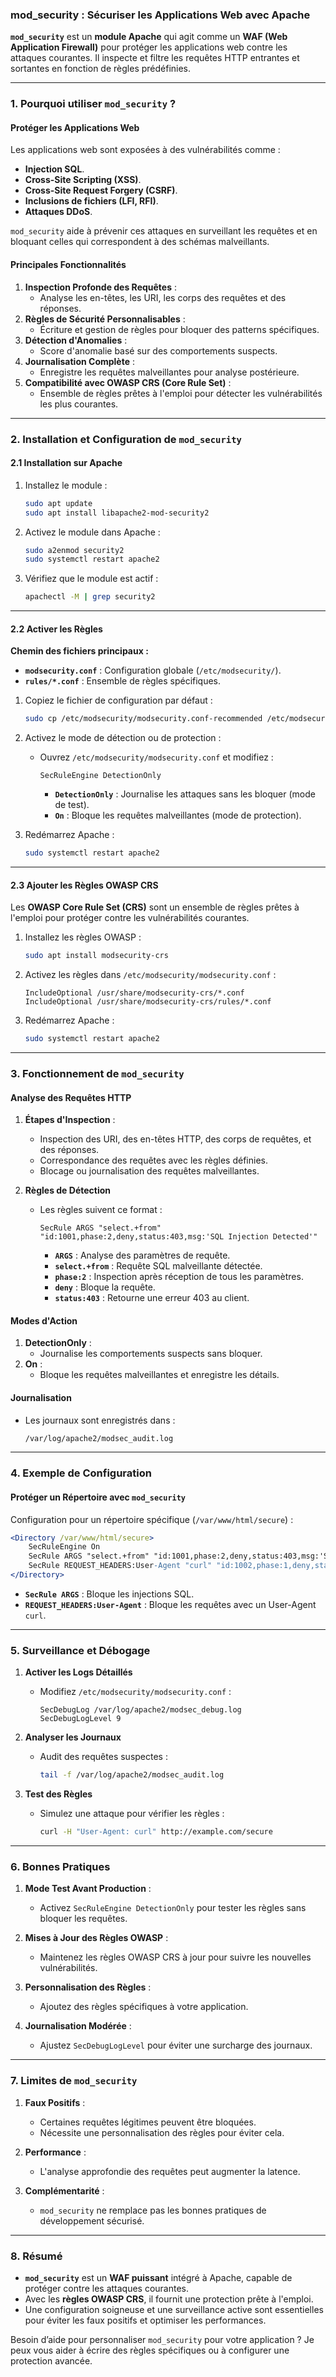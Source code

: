 ### **mod_security : Sécuriser les Applications Web avec Apache**

**`mod_security`** est un **module Apache** qui agit comme un **WAF (Web Application Firewall)** pour protéger les applications web contre les attaques courantes. Il inspecte et filtre les requêtes HTTP entrantes et sortantes en fonction de règles prédéfinies.

---

### **1. Pourquoi utiliser `mod_security` ?**

#### **Protéger les Applications Web**
Les applications web sont exposées à des vulnérabilités comme :
- **Injection SQL**.
- **Cross-Site Scripting (XSS)**.
- **Cross-Site Request Forgery (CSRF)**.
- **Inclusions de fichiers (LFI, RFI)**.
- **Attaques DDoS**.

`mod_security` aide à prévenir ces attaques en surveillant les requêtes et en bloquant celles qui correspondent à des schémas malveillants.

#### **Principales Fonctionnalités**
1. **Inspection Profonde des Requêtes** :
   - Analyse les en-têtes, les URI, les corps des requêtes et des réponses.
2. **Règles de Sécurité Personnalisables** :
   - Écriture et gestion de règles pour bloquer des patterns spécifiques.
3. **Détection d'Anomalies** :
   - Score d'anomalie basé sur des comportements suspects.
4. **Journalisation Complète** :
   - Enregistre les requêtes malveillantes pour analyse postérieure.
5. **Compatibilité avec OWASP CRS (Core Rule Set)** :
   - Ensemble de règles prêtes à l'emploi pour détecter les vulnérabilités les plus courantes.

---

### **2. Installation et Configuration de `mod_security`**

#### **2.1 Installation sur Apache**
1. Installez le module :
   ```bash
   sudo apt update
   sudo apt install libapache2-mod-security2
   ```

2. Activez le module dans Apache :
   ```bash
   sudo a2enmod security2
   sudo systemctl restart apache2
   ```

3. Vérifiez que le module est actif :
   ```bash
   apachectl -M | grep security2
   ```

---

#### **2.2 Activer les Règles**

**Chemin des fichiers principaux :**
- **`modsecurity.conf`** : Configuration globale (`/etc/modsecurity/`).
- **`rules/*.conf`** : Ensemble de règles spécifiques.

1. Copiez le fichier de configuration par défaut :
   ```bash
   sudo cp /etc/modsecurity/modsecurity.conf-recommended /etc/modsecurity/modsecurity.conf
   ```

2. Activez le mode de détection ou de protection :
   - Ouvrez `/etc/modsecurity/modsecurity.conf` et modifiez :
     ```plaintext
     SecRuleEngine DetectionOnly
     ```
     - **`DetectionOnly`** : Journalise les attaques sans les bloquer (mode de test).
     - **`On`** : Bloque les requêtes malveillantes (mode de protection).

3. Redémarrez Apache :
   ```bash
   sudo systemctl restart apache2
   ```

---

#### **2.3 Ajouter les Règles OWASP CRS**

Les **OWASP Core Rule Set (CRS)** sont un ensemble de règles prêtes à l'emploi pour protéger contre les vulnérabilités courantes.

1. Installez les règles OWASP :
   ```bash
   sudo apt install modsecurity-crs
   ```

2. Activez les règles dans `/etc/modsecurity/modsecurity.conf` :
   ```plaintext
   IncludeOptional /usr/share/modsecurity-crs/*.conf
   IncludeOptional /usr/share/modsecurity-crs/rules/*.conf
   ```

3. Redémarrez Apache :
   ```bash
   sudo systemctl restart apache2
   ```

---

### **3. Fonctionnement de `mod_security`**

#### **Analyse des Requêtes HTTP**
1. **Étapes d'Inspection** :
   - Inspection des URI, des en-têtes HTTP, des corps de requêtes, et des réponses.
   - Correspondance des requêtes avec les règles définies.
   - Blocage ou journalisation des requêtes malveillantes.

2. **Règles de Détection**
   - Les règles suivent ce format :
     ```plaintext
     SecRule ARGS "select.+from" "id:1001,phase:2,deny,status:403,msg:'SQL Injection Detected'"
     ```
     - **`ARGS`** : Analyse des paramètres de requête.
     - **`select.+from`** : Requête SQL malveillante détectée.
     - **`phase:2`** : Inspection après réception de tous les paramètres.
     - **`deny`** : Bloque la requête.
     - **`status:403`** : Retourne une erreur 403 au client.

#### **Modes d'Action**
1. **DetectionOnly** :
   - Journalise les comportements suspects sans bloquer.
2. **On** :
   - Bloque les requêtes malveillantes et enregistre les détails.

#### **Journalisation**
- Les journaux sont enregistrés dans :
  ```bash
  /var/log/apache2/modsec_audit.log
  ```

---

### **4. Exemple de Configuration**

#### **Protéger un Répertoire avec `mod_security`**

Configuration pour un répertoire spécifique (`/var/www/html/secure`) :
```apache
<Directory /var/www/html/secure>
    SecRuleEngine On
    SecRule ARGS "select.+from" "id:1001,phase:2,deny,status:403,msg:'SQL Injection Detected'"
    SecRule REQUEST_HEADERS:User-Agent "curl" "id:1002,phase:1,deny,status:403,msg:'Blocking curl User-Agent'"
</Directory>
```

- **`SecRule ARGS`** : Bloque les injections SQL.
- **`REQUEST_HEADERS:User-Agent`** : Bloque les requêtes avec un User-Agent `curl`.

---

### **5. Surveillance et Débogage**

1. **Activer les Logs Détaillés**
   - Modifiez `/etc/modsecurity/modsecurity.conf` :
     ```plaintext
     SecDebugLog /var/log/apache2/modsec_debug.log
     SecDebugLogLevel 9
     ```

2. **Analyser les Journaux**
   - Audit des requêtes suspectes :
     ```bash
     tail -f /var/log/apache2/modsec_audit.log
     ```

3. **Test des Règles**
   - Simulez une attaque pour vérifier les règles :
     ```bash
     curl -H "User-Agent: curl" http://example.com/secure
     ```

---

### **6. Bonnes Pratiques**

1. **Mode Test Avant Production** :
   - Activez `SecRuleEngine DetectionOnly` pour tester les règles sans bloquer les requêtes.

2. **Mises à Jour des Règles OWASP** :
   - Maintenez les règles OWASP CRS à jour pour suivre les nouvelles vulnérabilités.

3. **Personnalisation des Règles** :
   - Ajoutez des règles spécifiques à votre application.

4. **Journalisation Modérée** :
   - Ajustez `SecDebugLogLevel` pour éviter une surcharge des journaux.

---

### **7. Limites de `mod_security`**

1. **Faux Positifs** :
   - Certaines requêtes légitimes peuvent être bloquées.
   - Nécessite une personnalisation des règles pour éviter cela.

2. **Performance** :
   - L'analyse approfondie des requêtes peut augmenter la latence.

3. **Complémentarité** :
   - `mod_security` ne remplace pas les bonnes pratiques de développement sécurisé.

---

### **8. Résumé**

- **`mod_security`** est un **WAF puissant** intégré à Apache, capable de protéger contre les attaques courantes.
- Avec les **règles OWASP CRS**, il fournit une protection prête à l'emploi.
- Une configuration soigneuse et une surveillance active sont essentielles pour éviter les faux positifs et optimiser les performances.

Besoin d’aide pour personnaliser `mod_security` pour votre application ? Je peux vous aider à écrire des règles spécifiques ou à configurer une protection avancée.